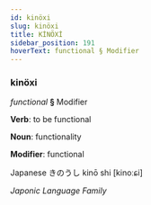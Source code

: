 ```yaml
---
id: kinöxi
slug: kinöxi
title: KİNÖXİ
sidebar_position: 191
hoverText: functional § Modifier
---
```


### kinöxi

*functional* **§** Modifier

**Verb**: to be functional

**Noun**: functionality

**Modifier**: functional

Japanese きのうし kinō shi [kinoːɕi]

*Japonic Language Family*
